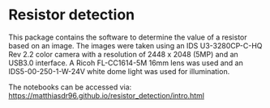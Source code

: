 # Resistor detection

This package contains the software to determine the value of a resistor based on an image. The images were taken using an IDS U3-3280CP-C-HQ Rev 2.2 color camera with a resolution of 2448 x 2048 (5MP) and an USB3.0 interface. A Ricoh FL-CC1614-5M 16mm lens was used and an IDS5-00-250-1-W-24V white dome light was used for illumination. 

The notebooks can be accessed via: https://matthiasdr96.github.io/resistor_detection/intro.html